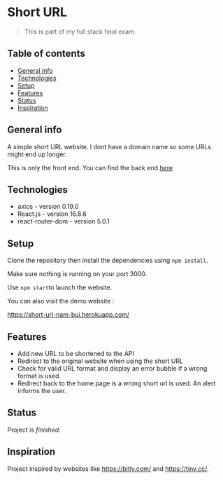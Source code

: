 # Short URL

> This is part of my full stack final exam.

## Table of contents

- [General info](#general-info)
- [Technologies](#technologies)
- [Setup](#setup)
- [Features](#features)
- [Status](#status)
- [Inspiration](#inspiration)

## General info

A simple short URL website. I dont have a domain name so some URLs might end up longer.

This is only the front end. You can find the back end [here](https://github.com/NamReact/short-url-nam-bui-server)

## Technologies

- axios - version 0.19.0
- React.js - version 16.8.6
- react-router-dom - version 5.0.1

## Setup

Clone the repository then install the dependencies using `npm install`.

Make sure nothing is running on your port 3000.

Use `npm start`to launch the website.

You can also visit the demo website :

https://short-url-nam-bui.herokuapp.com/

## Features

- Add new URL to be shortened to the API
- Redirect to the original website when using the short URL
- Check for valid URL format and display an error bubble if a wrong format is used.
- Redirect back to the home page is a wrong short url is used. An alert informs the user.

## Status

Project is _finished_.

## Inspiration

Project inspired by websites like https://bitly.com/ and https://tiny.cc/.
